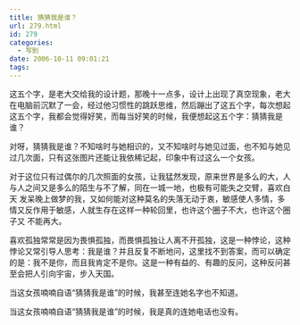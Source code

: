 ```yaml
---
title: 猜猜我是谁？
url: 279.html
id: 279
categories:
  - 写到
date: 2006-10-11 09:01:21
tags:
---
```


这五个字，是老大交给我的设计题，那晚十一点多，设计上出现了真空现象，老大在电脑前沉默了一会，经过他习惯性的跳跃思维，然后蹦出了这五个字，每次想起这五个字，我都会觉得好笑，而每当好笑的时候，我便想起这五个字：猜猜我是谁？  
  
对呀，猜猜我是谁？不知啥时与她相识的，又不知啥时与她见过面，也不知与她见过几次面，只有这张图片还能让我依稀记起，印象中有过这么一个女孩。  
  
对于这位只有过偶尔的几次照面的女孩，让我猛然发现，原来世界是多么的大，人与人之间又是多么的陌生与不了解，同在一城一地，也极有可能失之交臂，喜欢白天 发呆晚上做梦的我，又如何能对这种莫名的失落无动于衷，敏感使人多情，多情又反作用于敏感，人就生存在这样一种轮回里，也许这个圈子不大，也许这个圈子又 不能再大。  
  
喜欢孤独常常是因为畏惧孤独，而畏惧孤独让人离不开孤独，这是一种悖论，这种悖论又常引导人思考：我是谁？并且反复不断地问，这里找不到答案，而可以确定的是：我不是你，而且我肯定不是你。这是一种有益的、有趣的反问，这种反问甚至会把人引向宇宙，步入天国。  
  
当这女孩喃喃自语“猜猜我是谁”的时候，我甚至连她名字也不知道。  
  
当这女孩喃喃自语“猜猜我是谁”的时候，我是真的连她电话也没有。
